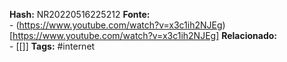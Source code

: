 **Hash:** NR20220516225212
**Fonte:**  
	- (https://www.youtube.com/watch?v=x3c1ih2NJEg)[https://www.youtube.com/watch?v=x3c1ih2NJEg]
**Relacionado:**  
	- [[]]
**Tags:**  #internet 

